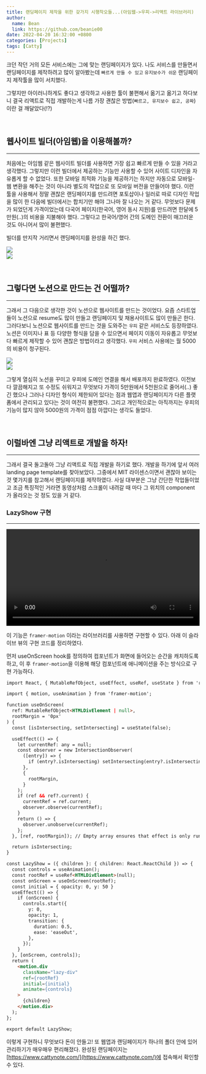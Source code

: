 ```yaml
---
title: 랜딩페이지 제작을 위한 갖가지 시행착오들...(아임웹->우피->리액트 라이브러리)
author:
  name: Bean
  link: https://github.com/beanie00
date: 2022-04-20 16:32:00 +0800
categories: [Projects]
tags: [Catty]
---
```


크던 작던 거의 모든 서비스에는 그에 맞는 랜딩페이지가 있다. 나도 서비스를 만들면서 랜딩페이지를 제작하려고 많이 알아봤는데 `빠르게 만들 수 있고` `유지보수가 쉬운` 랜딩페이지 제작툴을 많이 서치했다.

그렇지만 아이러니하게도 좋다고 생각하고 사용한 툴이 불편해서 옮기고 옮기고 하다보니 결국 리액트로 직접 개발하는게 나름 가장 괜찮은 방법(`빠르고, 유지보수 쉽고, 공짜`)이란 걸 깨달았다(!?)

&nbsp;
## 웹사이트 빌더(아임웹)을 이용해볼까?
***

처음에는 아임웹 같은 웹사이트 빌더를 사용하면 가장 쉽고 빠르게 만들 수 있을 거라고 생각했다. 그렇지만 이런 빌더에서 제공하는 기능만 사용할 수 있어 사이트 디자인을 자유롭게 할 수 없었다. 또한 모바일 최적화 기능을 제공하기는 하지만 자동으로 모바일-웹 변환을 해주는 것이 아니라 별도의 작업으로 또 모바일 버전을 만들어야 했다. 이런 툴을 사용해서 정말 괜찮은 랜딩페이지를 만드려면 포토샵이나 일러로 따로 디자인 작업을 많이 한 다음에 빌더에서는 합치기만 해야 그나마 잘 나오는 거 같다. 무엇보다 문제가 되었던게 가격이었는데 다국어 페이지(한국어, 영어 동시 지원)를 만드려면 한달에 5만원(..)의 비용을 지불해야 했다. 그렇다고 한국어/영어 간의 도메인 전환이 매끄러운 것도 아니어서 많이 불편했다.

빌더를 만지작 거리면서 랜딩페이지를 완성을 하긴 했다.

<div style="text-align: left">
   <img src="/assets/img/post_images/landingpage1.png" />
</div>
<div style="text-align: left">
   <img src="/assets/img/post_images/landingpage2.png" />
</div>

&nbsp;
## 그렇다면 노션으로 만드는 건 어떨까?
***

그래서 그 다음으로 생각한 것이 노션으로 웹사이트를 만드는 것이었다. 요즘 스타트업들이 노션으로 resume도 많이 만들고 랜딩페이지 및 채용사이트도 많이 만들곤 한다. 그러다보니 노션으로 웹사이트를 만드는 것을 도와주는 `우피` 같은 서비스도 등장하였다. 노션은 이미지나 표 등 다양한 형식을 담을 수 있으면서 페이지 이동이 자유롭고 무엇보다 빠르게 제작할 수 있어 괜찮은 방법이라고 생각했다. `우피` 서비스 사용에는 월 5000의 비용이 청구된다.

<div style="text-align: left">
   <img src="/assets/img/post_images/landingpage3.png" />
</div>
<div style="text-align: left">
   <img src="/assets/img/post_images/landingpage4.png" />
</div>

그렇게 열심히 노션을 꾸미고 우피에 도메인 연결을 해서 배포까지 완료하였다. 이전보다 깔끔해지고 또 수정도 쉬워지고 무엇보다 가격이 5만원에서 5천원으로 줄어서(..) 좋긴 했으나 그러나 디자인 형식이 제한되어 있다는 점과 웹앱과 랜딩페이지가 다른 플랫폼에서 관리되고 있다는 것이 여전히 불편했다. 그리고 개인적으로는 아직까지는 우피의 기능이 많지 않아 5000원의 가격이 점점 아깝다는 생각도 들었다.

&nbsp;
## 이럴바엔 그냥 리액트로 개발을 하자!
***

그래서 결국 돌고돌아 그냥 리액트로 직접 개발을 하기로 했다. 개발을 하기에 앞서 여러 landing page template를 찾아보았다. 그중에서 MIT 라이센스이면서 괜찮아 보이는 것 몇가지를 참고해서 랜딩페이지를 제작하였다. 사실 대부분은 그냥 간단한 작업들이었고 조금 특징적인 거라면 동영상처럼 스크롤이 내려갈 때 마다 그 위치의 component가 올라오는 것 정도 있을 거 같다.

### LazyShow 구현
---

<div style="text-align: left">
  <video width="100%" controls Autoplay=autoplay src="/assets/img/post_images/landingpage5.mov"></video>
</div>

이 기능은 `framer-motion` 이라는 라이브러리를 사용하면 구현할 수 있다. 아래 이 슬라이브 뷰의 구현 코드를 정리하였다.

먼저 useOnScreen hook를 정의하여 컴포넌트가 화면에 들어오는 순간을 캐치하도록 하고, 이 후 `framer-motion`을 이용해 해당 컴포넌트에 애니메이션을 주는 방식으로 구현 가능하다.

```html
import React, { MutableRefObject, useEffect, useRef, useState } from 'react';

import { motion, useAnimation } from 'framer-motion';

function useOnScreen(
  ref: MutableRefObject<HTMLDivElement | null>,
  rootMargin = '0px'
) {
  const [isIntersecting, setIntersecting] = useState(false);

  useEffect(() => {
    let currentRef: any = null;
    const observer = new IntersectionObserver(
      ([entry]) => {
        if (entry?.isIntersecting) setIntersecting(entry?.isIntersecting);
      },
      {
        rootMargin,
      }
    );
    if (ref && ref?.current) {
      currentRef = ref.current;
      observer.observe(currentRef);
    }
    return () => {
      observer.unobserve(currentRef);
    };
  }, [ref, rootMargin]); // Empty array ensures that effect is only run on mount and unmount

  return isIntersecting;
}

const LazyShow = ({ children }: { children: React.ReactChild }) => {
  const controls = useAnimation();
  const rootRef = useRef<HTMLDivElement>(null);
  const onScreen = useOnScreen(rootRef);
  const initial = { opacity: 0, y: 50 }
  useEffect(() => {
    if (onScreen) {
      controls.start({
        y: 0,
        opacity: 1,
        transition: {
          duration: 0.5,
          ease: 'easeOut',
        },
      });
    }
  }, [onScreen, controls]);
  return (
    <motion.div
      className="lazy-div"
      ref={rootRef}
      initial={initial}
      animate={controls}
    >
      {children}
    </motion.div>
  );
};

export default LazyShow;
```

이렇게 구현하니 무엇보다 돈이 안들고! 또 웹앱과 랜딩페이지가 하나의 폴더 안에 있어 관리하기가 매우매우 편리해졌다. 완성된 랜딩페이지는 [https://www.cattynote.com/](https://www.cattynote.com/)에 접속해서 확인할 수 있다.